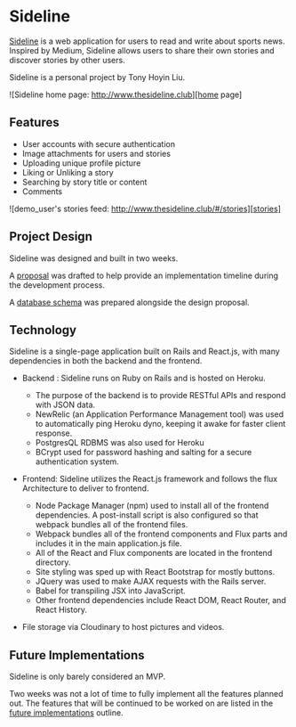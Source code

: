 # Sideline

[Sideline][sideline] is a web application for users to read and write about sports news. Inspired by Medium, Sideline allows users to share their own stories and discover stories by other users.

Sideline is a personal project by Tony Hoyin Liu.

![Sideline home page: http://www.thesideline.club][home page]

## Features

- User accounts with secure authentication
- Image attachments for users and stories
- Uploading unique profile picture
- Liking or Unliking a story
- Searching by story title or content
- Comments

![demo_user's stories feed: http://www.thesideline.club/#/stories][stories]

## Project Design

Sideline was designed and built in two weeks.

A [proposal][proposal] was drafted to help provide an implementation timeline during the development process.

A [database schema][schema] was prepared alongside the design proposal.

## Technology

Sideline is a single-page application built on Rails and React.js, with many dependencies in both the backend and the frontend.

- Backend : Sideline runs on Ruby on Rails and is hosted on Heroku.       
  - The purpose of the backend is to provide RESTful APIs and respond with JSON data.
  - NewRelic (an Application Performance Management tool) was used to automatically ping Heroku dyno, keeping it awake for faster client response.
  - PostgresQL RDBMS was also used for Heroku
  - BCrypt used for password hashing and salting for a secure authentication system.

- Frontend: Sideline utilizes the React.js framework and follows the flux Architecture to deliver to frontend.

  - Node Package Manager (npm) used to install all of the frontend dependencies. A post-install script is also configured so that webpack bundles all of the frontend files.
  - Webpack bundles all of the frontend components and Flux parts and includes it in the main application.js file.
  - All of the React and Flux components are located in the frontend directory.
  - Site styling was sped up with React Bootstrap for mostly buttons.
  - JQuery was used to make AJAX requests with the Rails server.
  - Babel for transpiling JSX into JavaScript.
  - Other frontend dependencies include React DOM, React Router, and React History.

- File storage via Cloudinary to host pictures and videos.

## Future Implementations

Sideline is only barely considered an MVP.

Two weeks was not a lot of time to fully implement all the features planned out. The features that will be continued to be worked on are listed in the [future implementations][future] outline.

[sideline]: http://thesideline.club
[home page]: ./docs/home-page.png "Sideline home page"
[stories]: ./docs/demo-stories.png "A user's stories"
[proposal]: ./docs/proposal.md
[schema]: ./docs/schema.md
[future]: ./docs/future.md
